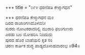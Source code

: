 +++
title = "೦೯೪ ಧರಣಿಪತಿ ಕೇಳ್ಮಾಗಧನ"

+++
ಧರಣಿಪತಿ ಕೇಳ್ಮಾಗಧನ ಮಂ  
ದಿರದ ರಾಜಾಂಗಣದೊಳವನೀ  
ಸುರರು ನೋಟಕರಾದರಿಲ್ಲಿ ಮುರಾರಿ ಫಲುಗುಣರು  
ಎರಡು ಬಲ ಮೋಹರಿಸಿ ನಿಂದುದು  
ಪುರದ ಹೊರ ಬಾಹೆಯಲಿ ಕೃತ ಸಂ  
ಚರಣ ಕಾರ್ತಿಕ ಶುದ್ಧ ಪಾಡ್ಯದೊಳಾಹವಾರಂಭ     ॥94॥